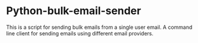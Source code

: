 # Python-bulk-email-sender

This is a script for sending bulk emails from a single user email. A command line client for sending emails using different email providers.
